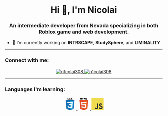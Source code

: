 <h1 align="center">Hi 👋, I'm Nicolai</h1>
<h3 align="center">An intermediate developer from Nevada specializing in both Roblox game and web development.</h3>

- 🔭 I’m currently working on **INTRSCAPE**, **StudySphere**, and **LIMINALITY**

---

### Connect with me:

<p align="center">
  <a href="https://codesandbox.com/n1colai308" target="blank">
    <img align="center" src="https://raw.githubusercontent.com/rahuldkjain/github-profile-readme-generator/master/src/images/icons/Social/codesandbox.svg" alt="n1colai308" height="30" width="40" />
  </a>
  <a href="https://instagram.com/n1colai308" target="blank">
    <img align="center" src="https://raw.githubusercontent.com/rahuldkjain/github-profile-readme-generator/master/src/images/icons/Social/instagram.svg" alt="n1colai308" height="30" width="40" />
  </a>
</p>

---

### Languages I'm learning:

<p align="center">
  <a href="https://www.w3schools.com/css/" target="_blank" rel="noreferrer">
    <img src="https://raw.githubusercontent.com/devicons/devicon/master/icons/css3/css3-original-wordmark.svg" alt="css3" width="40" height="40"/>
  </a>
  <a href="https://www.w3.org/html/" target="_blank" rel="noreferrer">
    <img src="https://raw.githubusercontent.com/devicons/devicon/master/icons/html5/html5-original-wordmark.svg" alt="html5" width="40" height="40"/>
  </a>
  <a href="https://developer.mozilla.org/en-US/docs/Web/JavaScript" target="_blank" rel="noreferrer">
    <img src="https://raw.githubusercontent.com/devicons/devicon/master/icons/javascript/javascript-original.svg" alt="javascript" width="40" height="40"/>
  </a>
</p>

